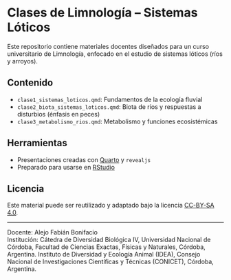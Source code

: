 # Clases de Limnología – Sistemas Lóticos

Este repositorio contiene materiales docentes diseñados para un curso universitario de Limnología, enfocado en el estudio de sistemas lóticos (ríos y arroyos).

## Contenido

- `clase1_sistemas_loticos.qmd`: Fundamentos de la ecología fluvial
- `clase2_biota_sistemas_loticos.qmd`: Biota de ríos y respuestas a disturbios (énfasis en peces)
- `clase3_metabolismo_rios.qmd`: Metabolismo y funciones ecosistémicas

## Herramientas

- Presentaciones creadas con [Quarto](https://quarto.org/) y `revealjs`
- Preparado para usarse en [RStudio](https://posit.co)

## Licencia

Este material puede ser reutilizado y adaptado bajo la licencia [CC-BY-SA 4.0](https://creativecommons.org/licenses/by-sa/4.0/).

---
Docente: Alejo Fabián Bonifacio  
Institución: Cátedra de Diversidad Biológica IV, Universidad Nacional de Córdoba, Facultad de Ciencias Exactas, Físicas y Naturales, Córdoba, Argentina.
Instituto de Diversidad y Ecología Animal (IDEA), Consejo Nacional de Investigaciones Científicas y Técnicas (CONICET), Córdoba, Argentina.